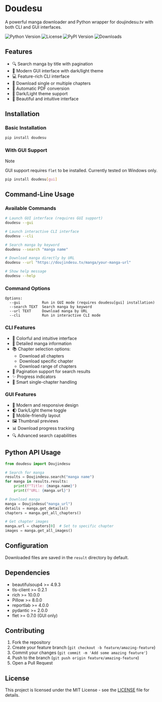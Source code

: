# Doudesu

A powerful manga downloader and Python wrapper for doujindesu.tv with both CLI and GUI interfaces.

![Python Version](https://img.shields.io/pypi/pyversions/doudesu)
![License](https://img.shields.io/pypi/l/doudesu)
![PyPI Version](https://img.shields.io/pypi/v/doudesu)
![Downloads](https://img.shields.io/pypi/dm/doudesu)

## Features

- 🔍 Search manga by title with pagination
- 📱 Modern GUI interface with dark/light theme
- 💻 Feature-rich CLI interface
- 📖 Download single or multiple chapters
- 📑 Automatic PDF conversion
- 🌙 Dark/Light theme support
- 🎨 Beautiful and intuitive interface

## Installation

### Basic Installation
```bash
pip install doudesu
```

### With GUI Support
> [!NOTE]
> GUI support requires `flet` to be installed.
> Currently tested on Windows only.
```bash
pip install doudesu[gui]
```

## Command-Line Usage

### Available Commands
```bash
# Launch GUI interface (requires GUI support)
doudesu --gui

# Launch interactive CLI interface
doudesu --cli

# Search manga by keyword
doudesu --search "manga name"

# Download manga directly by URL
doudesu --url "https://doujindesu.tv/manga/your-manga-url"

# Show help message
doudesu --help
```

### Command Options
```
Options:
  --gui          Run in GUI mode (requires doudesu[gui] installation)
  --search TEXT  Search manga by keyword
  --url TEXT     Download manga by URL
  --cli          Run in interactive CLI mode
```

### CLI Features

- 🎨 Colorful and intuitive interface
- 📄 Detailed manga information
- 📚 Chapter selection options:
  - Download all chapters
  - Download specific chapter
  - Download range of chapters
- 🔄 Pagination support for search results
- ✨ Progress indicators
- 🎯 Smart single-chapter handling

### GUI Features

- 🎨 Modern and responsive design
- 🌓 Dark/Light theme toggle
- 📱 Mobile-friendly layout
- 🖼️ Thumbnail previews
- 📊 Download progress tracking
- 🔍 Advanced search capabilities

## Python API Usage

```python
from doudesu import Doujindesu

# Search for manga
results = Doujindesu.search("manga name")
for manga in results.results:
    print(f"Title: {manga.name}")
    print(f"URL: {manga.url}")

# Download manga
manga = Doujindesu("manga_url")
details = manga.get_details()
chapters = manga.get_all_chapters()

# Get chapter images
manga.url = chapters[0]  # Set to specific chapter
images = manga.get_all_images()
```

## Configuration

Downloaded files are saved in the `result` directory by default.

## Dependencies

- beautifulsoup4 >= 4.9.3
- tls-client >= 0.2.1
- rich >= 10.0.0
- Pillow >= 8.0.0
- reportlab >= 4.0.0
- pydantic >= 2.0.0
- flet >= 0.7.0 (GUI only)

## Contributing

1. Fork the repository
2. Create your feature branch (`git checkout -b feature/amazing-feature`)
3. Commit your changes (`git commit -m 'Add some amazing feature'`)
4. Push to the branch (`git push origin feature/amazing-feature`)
5. Open a Pull Request

## License

This project is licensed under the MIT License - see the [LICENSE](LICENSE) file for details.
